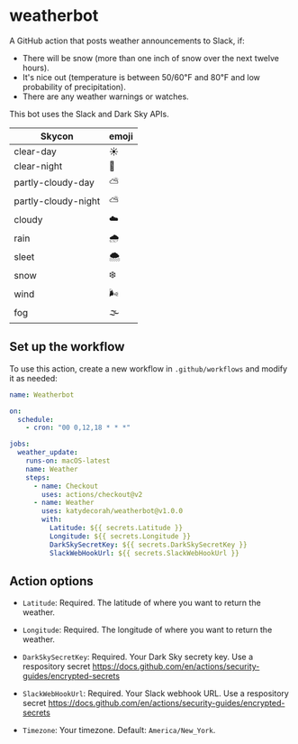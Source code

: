 # weatherbot

A GitHub action that posts weather announcements to Slack, if:

- There will be snow (more than one inch of snow over the next twelve hours).
- It's nice out (temperature is between 50/60℉ and 80℉ and low probability of precipitation).
- There are any weather warnings or watches.

This bot uses the Slack and Dark Sky APIs.

| Skycon              | emoji |
| ------------------- | ----- |
| clear-day           | ☀️    |
| clear-night         | 🌙    |
| partly-cloudy-day   | ⛅️   |
| partly-cloudy-night | ⛅️   |
| cloudy              | ☁️    |
| rain                | 🌧     |
| sleet               | 🌨     |
| snow                | ❄️    |
| wind                | 🌬     |
| fog                 | 🌫     |

<!-- START GENERATED DOCUMENTATION -->

## Set up the workflow

To use this action, create a new workflow in `.github/workflows` and modify it as needed:

```yml
name: Weatherbot

on:
  schedule:
    - cron: "00 0,12,18 * * *"

jobs:
  weather_update:
    runs-on: macOS-latest
    name: Weather
    steps:
      - name: Checkout
        uses: actions/checkout@v2
      - name: Weather
        uses: katydecorah/weatherbot@v1.0.0
        with:
          Latitude: ${{ secrets.Latitude }}
          Longitude: ${{ secrets.Longitude }}
          DarkSkySecretKey: ${{ secrets.DarkSkySecretKey }}
          SlackWebHookUrl: ${{ secrets.SlackWebHookUrl }}
```

## Action options

- `Latitude`: Required. The latitude of where you want to return the weather.

- `Longitude`: Required. The longitude of where you want to return the weather.

- `DarkSkySecretKey`: Required. Your Dark Sky secrety key. Use a respository secret https://docs.github.com/en/actions/security-guides/encrypted-secrets

- `SlackWebHookUrl`: Required. Your Slack webhook URL. Use a respository secret https://docs.github.com/en/actions/security-guides/encrypted-secrets

- `Timezone`: Your timezone. Default: `America/New_York`.

<!-- END GENERATED DOCUMENTATION -->

